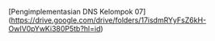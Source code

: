[Pengimplementasian DNS Kelompok 07]
(https://drive.google.com/drive/folders/17isdmRYyFsZ6kH-OwIV0pYwKi380P5tb?hl=id)
